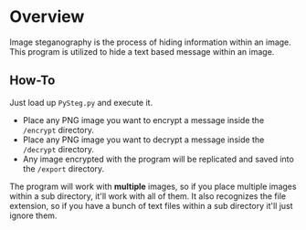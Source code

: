 
# Overview

Image steganography is the process of hiding information within an image. This program is utilized to hide a text based message within an image. 

## How-To

Just load up `PySteg.py` and execute it.
- Place any PNG image you want to encrypt a message inside the `/encrypt` directory.
- Place any PNG image you want to decrypt a message inside the `/decrypt` directory.
- Any image encrypted with the program will be replicated and saved into the `/export` directory.

The program will work with **multiple** images, so if you place multiple images within a sub directory, it'll work with all of them. It also recognizes the file extension, so if you have a bunch of text files within a sub directory it'll just ignore them.
